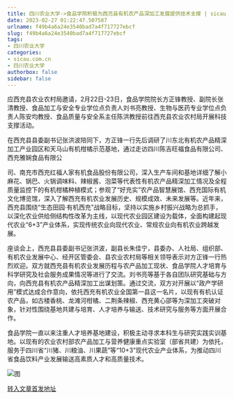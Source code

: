 ```yaml
---
title: 四川农业大学->食品学院积极为西充县有机农产品深加工发展提供技术支撑 | sicau.com.cn
date: 2023-02-27 01:22:47.507587
urlname: f49b4a6a24e3540bad7a4f717727ebcf
slug: f49b4a6a24e3540bad7a4f717727ebcf
tags: 
- 四川农业大学
categories:
- sicau.com.cn
- 四川农业大学
authorbox: false
sidebar: false
---
```

应西充县农业农村局邀请，2月22日-23日，食品学院院长方正锋教授、副院长张清教授、食品加工与安全专业学位点负责人刘书亮教授、生物与医药专业学位点负责人陈安均教授、食品质量与安全系主任陈洪教授前往西充县农业农村局开展科技支撑活动。  

在西充县县委副书记张洪波陪同下，方正锋一行先后调研了川东北有机农产品精深加工产业园区和天马山有机柑橘示范基地，通过走访四川陈吉旺福食品有限公司、西充雅娴食品有限公
<!--more-->
司、南充市西充红福人家有机食品股份有限公司，深入生产车间和基地详细了解小麻花、锅巴、火锅调味料、辣椒酱、泡菜等代表性有机农产品精深加工情况及全程质量监控下的有机柑橘种植模式；参观了“好充实”农产品智慧展馆、西充国际有机文化博览馆，深入了解西充有机农业发展历史、规模成效、未来发展等。近年来，西充县围绕“生态田园·有机西充”战略目标，坚持以实施乡村振兴战略为总抓手，以深化农业供给侧结构性改革为主线，以现代农业园区建设为载体，全面构建起现代农业“6+3”产业体系，实现传统农业向现代农业、常规农业向有机农业跨越发展。

座谈会上，西充县县委副书记张洪波，副县长朱佳宁，县委办、人社局、组织部、有机农业发展中心、经开区管委会、县农业农村局等相关领导表示对方正锋一行热烈欢迎。双方就西充县有机农业发展历程与农产品加工现状、食品学院人才培育与科学研究及社会服务成果情况等进行了交流。刘书亮等基于各自团队研究基础与方向，向西充县有机农产品精深加工出谋划策。通过交流，双方对开展以“政产学研用”模式达成合作意向，依托西充有机农业全国第一县这一名片，以现有有机认证农产品，如古楼香桃、龙滩河柑橘、二荆条辣椒、西充黄心邵等为深加工突破对象，针对性围绕基地共建与培育、人才培养与输送、技术研究与服务等方面开展合作。

食品学院一直以来注重人才培养基地建设，积极主动寻求本科生与研究实践实训基地。以现有的农业农村部农产品加工与营养健康重点实验室（部省共建）为依托，服务于四川省“川猪、川粮油、川果蔬”等“10+3”现代农业产业体系，为推动四川省食品饮料产业发展输送高素质人才和高质量技术。

![图](https://news.sicau.edu.cn/__local/6/ED/5C/43F56D2ED3247AC183877DE30F3_E218BBDF_12B82D.png)

[转入文章首发地址](https://news.sicau.edu.cn/info/1078/71107.htm)